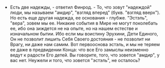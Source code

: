 - Есть две надежды, - ответил Финрод. - То, что зовут "надеждой" люди, мы называем "амдир", "взгляд вперед" (букв. "взгляд вверх"). Но есть еще другая надежда, ее основания - глубже. "Эстэль", "вера", зовем мы ее. Никакие события в Мире не могут поколебать ее, ибо она зиждется не на опыте, но на нашем естестве и изначальном бытии. Ибо если мы воистину Эрухини, Дети Единого, Он не позволит лишить Себя Своего достояния - не позволит ни Врагу, ни даже нам самим. Вот первооснова эстэль, и мы не теряем ее даже в предвидении Конца: что все Его замыслы неизменно ведут к радости Его детей. Вы говорите, того, что зовется "амдир", у вас нет. Неужели и того, что зовется "эстэль", не осталось?

